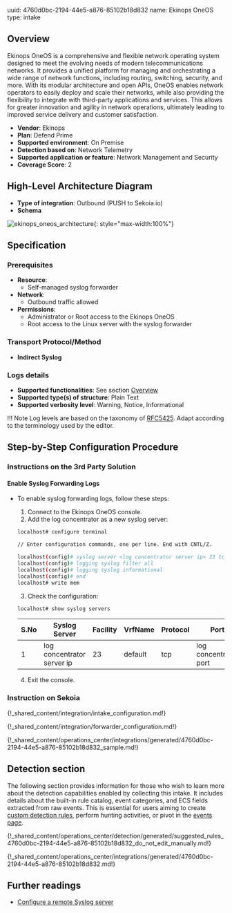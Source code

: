 uuid: 4760d0bc-2194-44e5-a876-85102b18d832
name: Ekinops OneOS
type: intake

## Overview

Ekinops OneOS is a comprehensive and flexible network operating system designed to meet the evolving needs of modern telecommunications networks. It provides a unified platform for managing and orchestrating a wide range of network functions, including routing, switching, security, and more. With its modular architecture and open APIs, OneOS enables network operators to easily deploy and scale their networks, while also providing the flexibility to integrate with third-party applications and services. This allows for greater innovation and agility in network operations, ultimately leading to improved service delivery and customer satisfaction.

- **Vendor**: Ekinops
- **Plan**: Defend Prime
- **Supported environment**: On Premise
- **Detection based on**: Network Telemetry
- **Supported application or feature**: Network Management and Security
- **Coverage Score**: 2

## High-Level Architecture Diagram

- **Type of integration**: Outbound (PUSH to Sekoia.io)
- **Schema**

![ekinops_oneos_architecture](/assets/integration/ekinops_oneos_architecture.png){: style="max-width:100%"}

## Specification

### Prerequisites

- **Resource**:
    - Self-managed syslog forwarder
- **Network**:
    - Outbound traffic allowed
- **Permissions**:
    - Administrator or Root access to the Ekinops OneOS
    - Root access to the Linux server with the syslog forwarder

### Transport Protocol/Method

- **Indirect Syslog**

### Logs details

- **Supported functionalities**: See section [Overview](#overview)
- **Supported type(s) of structure**: Plain Text
- **Supported verbosity level**: Warning, Notice, Informational

!!! Note
    Log levels are based on the taxonomy of [RFC5425](https://datatracker.ietf.org/doc/html/rfc5424). Adapt according to the terminology used by the editor.

## Step-by-Step Configuration Procedure

### Instructions on the 3rd Party Solution

#### Enable Syslog Forwarding Logs

- To enable syslog forwarding logs, follow these steps:

   1. Connect to the Ekinops OneOS console.
   2. Add the log concentrator as a new syslog server:

   ```bash
   localhost# configure terminal

   // Enter configuration commands, one per line. End with CNTL/Z.

   localhost(config)# syslog server <log concentrator server ip> 23 tcp <log concentrator port>
   localhost(config)# logging syslog filter all
   localhost(config)# logging syslog informational
   localhost(config)# end
   localhost# write mem
   ```

   3. Check the configuration:

   ```bash
   localhost# show syslog servers
   ```

   | S.No |         Syslog Server            | Facility | VrfName | Protocol |            Port             | Interface | Bytes-Sent |
   |------|----------------------------------|----------|---------|----------|-----------------------------|-----------|------------|
   | 1    |     log concentrator server ip   |    23    | default |   tcp    |    log concentrator port    |           |            |


   4. Exit the console.

### Instruction on Sekoia

{!_shared_content/integration/intake_configuration.md!}

{!_shared_content/integration/forwarder_configuration.md!}

{!_shared_content/operations_center/integrations/generated/4760d0bc-2194-44e5-a876-85102b18d832_sample.md!}

## Detection section

The following section provides information for those who wish to learn more about the detection capabilities enabled by collecting this intake. It includes details about the built-in rule catalog, event categories, and ECS fields extracted from raw events. This is essential for users aiming to create [custom detection rules](/docs/xdr/features/detect/sigma.md), perform hunting activities, or pivot in the [events page](/docs/xdr/features/investigate/events.md).

{!_shared_content/operations_center/detection/generated/suggested_rules_4760d0bc-2194-44e5-a876-85102b18d832_do_not_edit_manually.md!}

{!_shared_content/operations_center/integrations/generated/4760d0bc-2194-44e5-a876-85102b18d832.md!}


## Further readings

- [Configure a remote Syslog server](https://docs.cyberwatch.fr/help/en/administration/remote_syslog_configuration/)